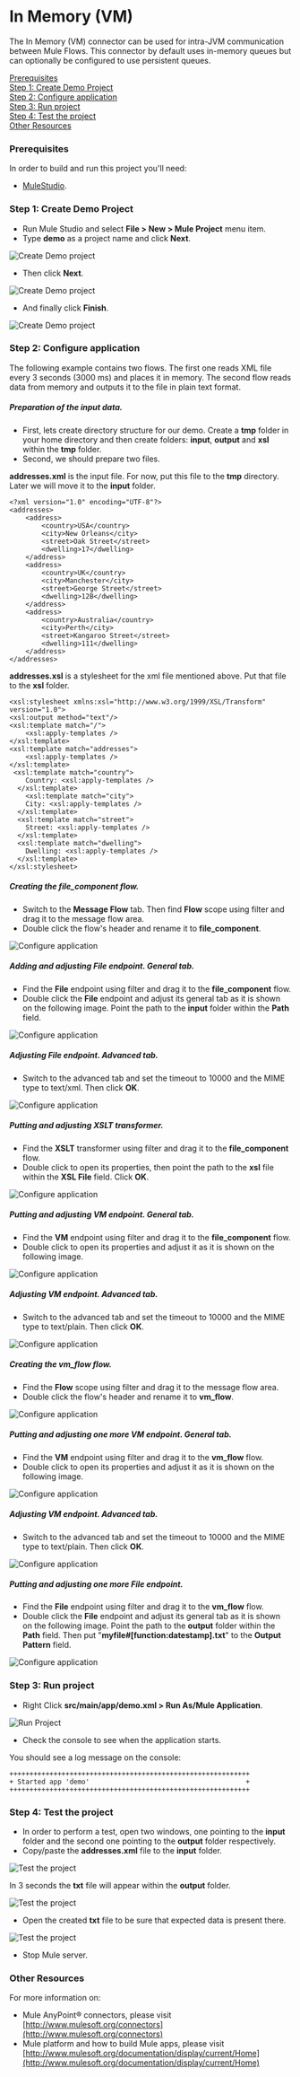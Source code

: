 # In Memory (VM) 

The In Memory (VM) connector can be used for intra-JVM communication between Mule Flows. This connector by default uses in-memory queues but can optionally be configured to use persistent queues.

[Prerequisites](#prerequisites)  
[Step 1: Create Demo Project](#step-1-create-demo-project)  
[Step 2: Configure application](#step-2-configure-application)    
[Step 3: Run project](#step-3-run-project)  
[Step 4: Test the project](#step-4-test-the-project)   
[Other Resources](#other-resources)   

### Prerequisites

In order to build and run this project you'll need:

*   [MuleStudio](http://www.mulesoft.org/download-mule-esb-community-edition).

### Step 1: Create Demo Project

*    Run Mule Studio and select **File \> New \> Mule Project** menu item.  
*    Type **demo** as a project name and click **Next**.  

![Create Demo project](images/step1-1.png)

*    Then click **Next**.

![Create Demo project](images/step1-2.png)

*    And finally click **Finish**.

![Create Demo project](images/step1-3.png)

### Step 2: Configure application

The following example contains two flows. The first one reads XML file every 3 seconds (3000 ms) and places it in memory.
The second flow reads data from memory and outputs it to the file in plain text format.

##### Preparation of the input data.

*    First, lets create directory structure for our demo. Create a **tmp** folder in your home directory and then create folders: **input**, **output** and **xsl** within the **tmp** folder.
*    Second, we should prepare two files.

**addresses.xml** is the input file. For now, put this file to the **tmp** directory. Later we will move it to the **input** folder.  

```
<?xml version="1.0" encoding="UTF-8"?>
<addresses>
	<address>
		<country>USA</country>
		<city>New Orleans</city>
		<street>Oak Street</street>
		<dwelling>17</dwelling>
	</address>
	<address>
		<country>UK</country>
		<city>Manchester</city>
		<street>George Street</street>
		<dwelling>12B</dwelling>
	</address>
	<address>
		<country>Australia</country>
		<city>Perth</city>
		<street>Kangaroo Street</street>
		<dwelling>111</dwelling>
	</address>
</addresses>
```

**addresses.xsl** is a stylesheet for the xml file mentioned above. Put that file to the **xsl** folder.

```
<xsl:stylesheet xmlns:xsl="http://www.w3.org/1999/XSL/Transform" version="1.0">
<xsl:output method="text"/>
<xsl:template match="/">
    <xsl:apply-templates />
</xsl:template>
<xsl:template match="addresses">
    <xsl:apply-templates />
</xsl:template>
 <xsl:template match="country">
    Country: <xsl:apply-templates />
  </xsl:template>
    <xsl:template match="city">
    City: <xsl:apply-templates />
  </xsl:template>
  <xsl:template match="street">
    Street: <xsl:apply-templates />
  </xsl:template>
  <xsl:template match="dwelling">
    Dwelling: <xsl:apply-templates />
  </xsl:template>
</xsl:stylesheet>
```

##### Creating the *file_component*  flow.

*    Switch to the **Message Flow** tab. Then find **Flow** scope using filter and drag it to the message flow area.
*    Double click the flow's header and rename it to **file_component**.

![Configure application](images/step2-1.png)

##### Adding and adjusting *File* endpoint. General tab.

*    Find the **File** endpoint using filter and drag it to the **file_component** flow.
*    Double click the **File** endpoint and adjust its general tab as it is shown on the following image. Point the path to the **input** folder within the **Path** field. 

![Configure application](images/step2-2-1.png)

##### Adjusting *File* endpoint. Advanced tab.

*    Switch to the advanced tab and set the timeout to 10000 and the MIME type to text/xml. Then click **OK**.

![Configure application](images/step2-2-2.png)

##### Putting and adjusting **XSLT** transformer.

*    Find the **XSLT** transformer using filter and drag it to the **file_component** flow.
*    Double click to open its properties, then point the path to the **xsl** file within the **XSL File** field. Click **OK**.

![Configure application](images/step2-3.png)

##### Putting and adjusting **VM** endpoint. General tab.

*    Find the **VM** endpoint using filter and drag it to the **file_component** flow.
*    Double click to open its properties and adjust it as it is shown on the following image.

![Configure application](images/step2-4-1.png)

##### Adjusting **VM** endpoint. Advanced tab.

*    Switch to the advanced tab and set the timeout to 10000 and the MIME type to text/plain. Then click **OK**.

![Configure application](images/step2-4-2.png)

##### Creating the *vm_flow*  flow.

*    Find the **Flow** scope using filter and drag it to the message flow area.
*    Double click the flow's header and rename it to **vm_flow**.

![Configure application](images/step2-5.png)

##### Putting and adjusting one more **VM** endpoint. General tab.

*    Find the **VM** endpoint using filter and drag it to the **vm_flow** flow.
*    Double click to open its properties and adjust it as it is shown on the following image.

![Configure application](images/step2-6-1.png)

##### Adjusting **VM** endpoint. Advanced tab.

*    Switch to the advanced tab and set the timeout to 10000 and the MIME type to text/plain. Then click **OK**.

![Configure application](images/step2-6-2.png)

##### Putting and adjusting one more *File* endpoint.

*    Find the **File** endpoint using filter and drag it to the **vm_flow** flow.
*    Double click the **File** endpoint and adjust its general tab as it is shown on the following image. Point the path to the **output** folder within the **Path** field. Then put "**myfile#[function:datestamp].txt**" to the **Output Pattern** field.

![Configure application](images/step2-7.png)

### Step 3: Run project

*    Right Click **src/main/app/demo.xml \> Run As/Mule Application**.

![Run Project](images/step3-1.png) 

*    Check the console to see when the application starts.  

You should see a log message on the console:  
 
    ++++++++++++++++++++++++++++++++++++++++++++++++++++++++++++    
    + Started app 'demo'            		                   +    
    ++++++++++++++++++++++++++++++++++++++++++++++++++++++++++++   

### Step 4: Test the project

*    In order to perform a test, open two windows, one pointing to the **input** folder and the second one pointing to the **output** folder respectively.
*    Copy/paste the **addresses.xml** file to the **input** folder.

![Test the project](images/step4-1.png)

In 3 seconds the **txt** file will appear within the **output** folder.

![Test the project](images/step4-2.png)

*    Open the created **txt** file to be sure that expected data is present there.

![Test the project](images/step4-3.png)

*    Stop Mule server.

### Other Resources

For more information on:

- Mule AnyPoint® connectors, please visit [http://www.mulesoft.org/connectors](http://www.mulesoft.org/connectors)
- Mule platform and how to build Mule apps, please visit [http://www.mulesoft.org/documentation/display/current/Home](http://www.mulesoft.org/documentation/display/current/Home)


